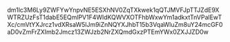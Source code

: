 dm1lc3M6Ly9ZWFYwYnpvNE5ESXhNV0ZqTXkwek1qQTJMVFJpTTJZdE9XWTRZUzFsT1dabE5EQmlPV1F4WldKQWVXOTFhbWxwYm1adkxtTnVPalEwTXc/cmVtYXJrcz1vdXRsaW5lJm9iZnNQYXJhbT15b3VqaWluZm8uY24mcGF0aD0vZmFrZXImb2Jmcz13ZWJzb2NrZXQmdGxzPTEmYWx0ZXJJZD0w
